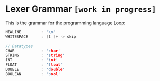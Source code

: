 # Lexer Grammar `[work in progress]`
This is the grammar for the programming language Loop:
```c++
NEWLINE         : '\n'
WHITESPACE      : [t ]+ -> skip

// Datatypes
CHAR            : 'char'
STRING          : 'string'
INT             : 'int'
FLOAT           : 'float'
DOUBLE          : 'double'
BOOLEAN         : 'bool'
```
